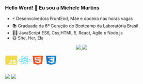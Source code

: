 ### Hello Word! 👋 Eu sou a Michele Martins

- ⚡ Desenvolvedora FrontEnd, Mãe e doceira nas horas vagas
- 📚 Graduada da 6º Geração do Bootcamp da Laboratória Brasil
- ✍🏻 JavaScript ES6, Css,HTML 5, React, Agile e Node.js
- 😄 She, Her, Ela


<div align="center">
  <a href="https://github.com/mivalerio">
  <img height="180em" src="https://github-readme-stats.vercel.app/api?username=mivalerio&show_icons=true&theme=dracula&include_all_commits=true&count_private=true"/>
  <img height="140em" src="https://github-readme-stats.vercel.app/api/top-langs/?username=mivalerio&layout=compact&langs_count=7&theme=dracula"/>
</div>
  
  <div style="display: inline_block"><br>
  <img align="center" alt="Js" height="30" width="40" src="https://raw.githubusercontent.com/devicons/devicon/master/icons/javascript/javascript-plain.svg">
  <img align="center" alt="React" height="30" width="40" src="https://raw.githubusercontent.com/devicons/devicon/master/icons/react/react-original.svg">
  <img align="center" alt="HTML" height="30" width="40" src="https://raw.githubusercontent.com/devicons/devicon/master/icons/html5/html5-original.svg">
  <img align="center" alt="CSS" height="30" width="40" src="https://raw.githubusercontent.com/devicons/devicon/master/icons/css3/css3-original.svg">
  
</div>
  
  ##
  
  <div> 
   <a href = "mailto:michele.valerio@outlook.com.br"><img src="https://img.shields.io/badge/-Gmail-%23333?style=for-the-badge&logo=gmail&logoColor=white" target="_blank"></a>
  <a href="https://www.linkedin.com/in/michele-valerio-martins/" target="_blank"><img src="https://img.shields.io/badge/-LinkedIn-%230077B5?style=for-the-badge&logo=linkedin&logoColor=white" target="_blank"></a>
 
    
  </div>
